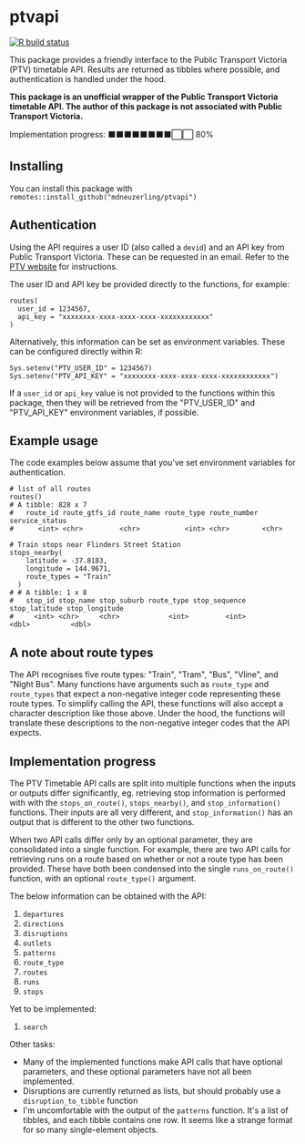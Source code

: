 
# ptvapi

<!-- badges: start -->
[![R build status](https://github.com/mdneuzerling/ptvapi/workflows/R-CMD-check/badge.svg)](https://github.com/mdneuzerling/ptvapi/actions)
<!-- badges: end -->

This package provides a friendly interface to the Public Transport Victoria (PTV) timetable API. Results are returned as tibbles where possible, and authentication is handled under the hood.

**This package is an unofficial wrapper of the Public Transport Victoria timetable API. The author of this package is not associated with Public Transport Victoria.**

Implementation progress:
⬛⬛⬛⬛⬛⬛⬛⬛⬜⬜ 80%

## Installing

You can install this package with `remotes::install_github("mdneuzerling/ptvapi")`

## Authentication

Using the API requires a user ID (also called a `devid`) and an API key from Public Transport Victoria. These can be requested in an email. Refer to the [PTV website](https://www.ptv.vic.gov.au/footer/data-and-reporting/datasets/ptv-timetable-api/) for instructions.

The user ID and API key be provided directly to the functions, for example:
```
routes(
  user_id = 1234567,
  api_key = "xxxxxxxx-xxxx-xxxx-xxxx-xxxxxxxxxxxx"
)
```

Alternatively, this information can be set as environment variables. These can be configured directly within R:
```
Sys.setenv("PTV_USER_ID" = 1234567)
Sys.setenv("PTV_API_KEY" = "xxxxxxxx-xxxx-xxxx-xxxx-xxxxxxxxxxxx")
```

If a `user_id` or `api_key` value is not provided to the functions within this package, then they will be retrieved from the "PTV_USER_ID" and "PTV_API_KEY" environment variables, if possible.

## Example usage

The code examples below assume that you've set environment variables for authentication.

```
# list of all routes
routes()
# A tibble: 828 x 7
#   route_id route_gtfs_id route_name route_type route_number service_status
#      <int> <chr>         <chr>           <int> <chr>        <chr>    
```

```
# Train stops near Flinders Street Station
stops_nearby(
    latitude = -37.8183,
    longitude = 144.9671,
    route_types = "Train"
  )
# # A tibble: 1 x 8
#   stop_id stop_name stop_suburb route_type stop_sequence stop_latitude stop_longitude
#     <int> <chr>     <chr>            <int>         <int>         <dbl>          <dbl>
```

## A note about route types

The API recognises five route types: "Train", "Tram", "Bus", "Vline", and "Night Bus". Many functions have arguments such as `route_type` and `route_types` that expect a non-negative integer code representing these route types. To simplify calling the API, these functions will also accept a character description like those above. Under the hood, the functions will translate these descriptions to the non-negative integer codes that the API expects.

## Implementation progress

The PTV Timetable API calls are split into multiple functions when the inputs or outputs differ significantly, eg. retrieving stop information is performed with with the `stops_on_route()`, `stops_nearby()`, and `stop_information()` functions. Their inputs are all very different, and `stop_information()` has an output that is different to the other two functions.

When two API calls differ only by an optional parameter, they are consolidated into a single function. For example, there are two API calls for retrieving runs on a route based on whether or not a route type has been provided. These have both been condensed into the single `runs_on_route()` function, with an optional `route_type()` argument.

The below information can be obtained with the API:

1. `departures`
1. `directions`
1. `disruptions`
1. `outlets`
1. `patterns`
1. `route_type`
1. `routes`
1. `runs`
1. `stops`

Yet to be implemented:

1. `search`

Other tasks:
* Many of the implemented functions make API calls that have optional parameters, and these optional parameters have not all been implemented.
* Disruptions are currently returned as lists, but should probably use a `disruption_to_tibble` function
* I'm uncomfortable with the output of the `patterns` function. It's a list of tibbles, and each tibble contains one row. It seems like a strange format for so many single-element objects.
